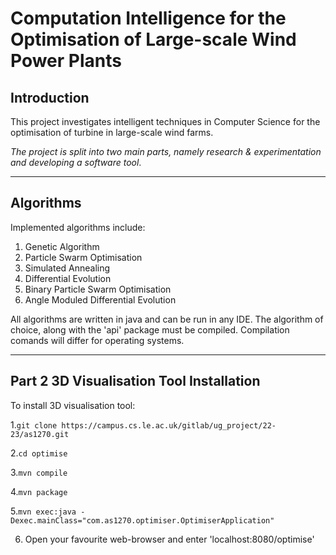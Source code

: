 # Computation Intelligence for the Optimisation of Large-scale Wind Power Plants

## **Introduction**

This project investigates intelligent techniques in Computer Science for the optimisation of turbine in large-scale wind farms.

*The project is split into two main parts, namely research & experimentation and developing a software tool*.

---

## Algorithms

Implemented algorithms include:

1. Genetic Algorithm
2. Particle Swarm Optimisation
3. Simulated Annealing
4. Differential Evolution
5. Binary Particle Swarm Optimisation
6. Angle Moduled Differential Evolution

All algorithms are written in java and can be run in any IDE. The algorithm of choice, along with the 'api' package must be compiled. Compilation comands will differ for operating systems.

---

## Part 2 3D Visualisation Tool Installation

To install 3D visualisation tool:

1.`git clone https://campus.cs.le.ac.uk/gitlab/ug_project/22-23/as1270.git`

2.`cd optimise`

3.`mvn compile`

4.`mvn package`

5.`mvn exec:java -Dexec.mainClass="com.as1270.optimiser.OptimiserApplication"`

6. Open your favourite web-browser and enter 'localhost:8080/optimise'

